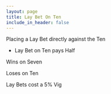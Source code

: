 ```yaml
---
layout: page
title: Lay Bet On Ten
include_in_header: false
---
```


Placing a Lay Bet directly against the Ten

- Lay Bet on Ten pays Half

Wins on Seven

Loses on Ten

Lay Bets cost a 5% Vig
